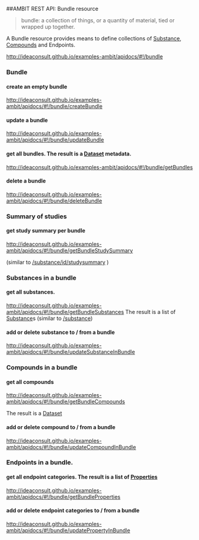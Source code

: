 ##AMBIT REST API: Bundle resource

> bundle: a collection of things, or a quantity of material, tied or wrapped up together. 

A Bundle resource provides means to define collections of [Substance](substance.md), [Compounds](dataset.md) and Endpoints. 

http://ideaconsult.github.io/examples-ambit/apidocs/#!/bundle

### Bundle

#### create an empty bundle

http://ideaconsult.github.io/examples-ambit/apidocs/#!/bundle/createBundle

#### update a bundle

http://ideaconsult.github.io/examples-ambit/apidocs/#!/bundle/updateBundle

#### get all bundles. The result is a [Dataset](dataset.md) metadata.

http://ideaconsult.github.io/examples-ambit/apidocs/#!/bundle/getBundles

#### delete a bundle

http://ideaconsult.github.io/examples-ambit/apidocs/#!/bundle/deleteBundle

### Summary of studies 

#### get study summary per bundle

http://ideaconsult.github.io/examples-ambit/apidocs/#!/bundle/getBundleStudySummary

(similar to [/substance/id/studysummary](http://ideaconsult.github.io/examples-ambit/apidocs/#!/substance/getSubstanceStudySummary) )
### Substances in a bundle

#### get all substances. 

http://ideaconsult.github.io/examples-ambit/apidocs/#!/bundle/getBundleSubstances
The result is a list of [Substance](substance.md)s (similar to [/substance](http://ideaconsult.github.io/examples-ambit/apidocs/#!/substance/getSubstances))

#### add or delete substance to / from a bundle

http://ideaconsult.github.io/examples-ambit/apidocs/#!/bundle/updateSubstanceInBundle

### Compounds in a bundle

#### get all compounds 

http://ideaconsult.github.io/examples-ambit/apidocs/#!/bundle/getBundleCompounds

The result is a [Dataset](dataset.md)

#### add or delete compound to / from a bundle

http://ideaconsult.github.io/examples-ambit/apidocs/#!/bundle/updateCompoundInBundle

### Endpoints in a bundle. 

#### get all endpoint categories. The result is a list of [Properties](feature.md)

http://ideaconsult.github.io/examples-ambit/apidocs/#!/bundle/getBundleProperties

#### add or delete endpoint categories to / from a bundle

http://ideaconsult.github.io/examples-ambit/apidocs/#!/bundle/updatePropertyInBundle

